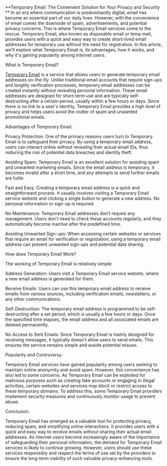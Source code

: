**Temporary Email: The Convenient Solution for Your Privacy and Security
**
In an era where communication is predominantly digital, email has become an essential part of our daily lives. However, with the convenience of email comes the downside of spam, advertisements, and potential privacy concerns. This is where Temporary Email services come to the rescue. Temporary Email, also known as disposable email or temp mail, provides users with a quick and easy way to create short-lived email addresses for temporary use without the need for registration. In this article, we'll explore what Temporary Email is, its advantages, how it works, and why it's gaining popularity among internet users.

What is Temporary Email?

<a href="https://tempmailpro.app/">Temporary Email</a> is a service that allows users to generate temporary email addresses on-the-fly. Unlike traditional email accounts that require sign-ups and lengthy verification processes, temporary email addresses can be created instantly without revealing personal information. These email addresses are designed for short-term use and are typically self-destructing after a certain period, usually within a few hours or days. Since there is no link to a user's identity, Temporary Email provides a high level of privacy and helps users avoid the clutter of spam and unwanted promotional emails.

Advantages of Temporary Email:

Privacy Protection: One of the primary reasons users turn to Temporary Email is to safeguard their privacy. By using a temporary email address, users can interact online without revealing their actual email IDs, thus reducing the risk of potential data breaches and identity theft.

Avoiding Spam: Temporary Email is an excellent solution for avoiding spam and unwanted marketing emails. Since the email address is temporary, it becomes invalid after a short time, and any attempts to send further emails are futile.

Fast and Easy: Creating a temporary email address is a quick and straightforward process. It usually involves visiting a Temporary Email service website and clicking a single button to generate a new address. No personal information or sign-up is required.

No Maintenance: Temporary Email addresses don't require any management. Users don't need to check these accounts regularly, and they automatically become inactive after the predefined time.

Avoiding Unwanted Sign-ups: When accessing certain websites or services that require an email for verification or registration, using a temporary email address can prevent unwanted sign-ups and potential data sharing.

How does Temporary Email Work?

The working of Temporary Email is relatively simple:

Address Generation: Users visit a Temporary Email service website, where a new email address is generated for them.

Receive Emails: Users can use this temporary email address to receive emails from various sources, including verification emails, newsletters, or any other communications.

Self-Destruction: The temporary email address is programmed to be self-destructing after a set period, which is usually a few hours or days. Once the specified time elapses, the email address and all associated emails are deleted permanently.

No Access to Sent Emails: Since Temporary Email is mainly designed for receiving messages, it typically doesn't allow users to send emails. This ensures the service remains simple and avoids potential misuse.

Popularity and Controversy:

Temporary Email services have gained popularity among users seeking to maintain online anonymity and avoid spam. However, this convenience has also led to some concerns. As Temporary Email can be exploited for malicious purposes such as creating fake accounts or engaging in illegal activities, certain websites and services may block or restrict access to these temporary domains. To address this, some Temporary Email providers implement security measures and continuously monitor usage to prevent abuse.

Conclusion:

Temporary Email has emerged as a valuable tool for protecting privacy, reducing spam, and simplifying online interactions. It provides users with a quick and easy way to receive emails without sharing their actual email addresses. As internet users become increasingly aware of the importance of safeguarding their personal information, the demand for Temporary Email services is likely to continue growing. However, users should use these services responsibly and respect the terms of use set by the providers to ensure the long-term viability of such valuable privacy-enhancing tools.
